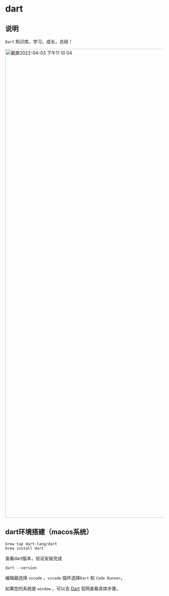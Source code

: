# dart
## 说明
`Dart` 知识库，学习，成长，总结！

<img width="1491" alt="截屏2022-04-03 下午11 10 04" src="https://user-images.githubusercontent.com/36124772/161434586-302bf167-121b-4f11-8735-09e7d2acc300.png">

## dart环境搭建（macos系统）
```
brew tap dart-lang/dart
brew install dart
```
查看dart版本，验证安装完成
```
dart --version
```
编辑器选择 `vscode` ，`vscode` 插件选择`Dart` 和  `Code Runner`。

如果您的系统是 `window` ，可以去 [Dart](https://dart.dev/get-dart) 官网查看具体步骤。
